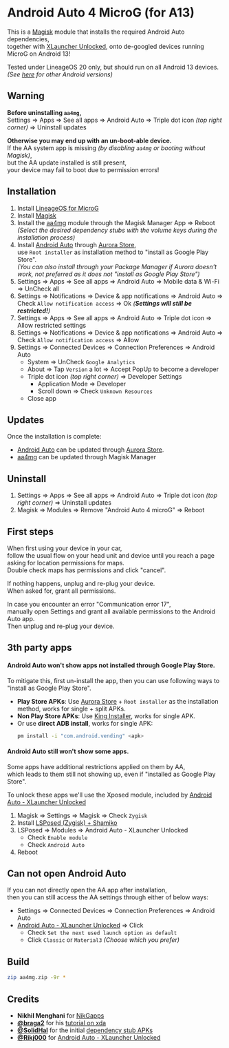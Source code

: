 # Android Auto 4 MicroG (for A13)

This is a [Magisk](https://topjohnwu.github.io/Magisk/) module that installs the required Android Auto dependencies,   
together with [XLauncher Unlocked](https://github.com/Rikj000/Android-Auto-XLauncher-Unlocked), onto de-googled devices running MicroG on Android 13!

Tested under LineageOS 20 only, but should run on all Android 13 devices.
*(See [here](https://github.com/sn-00-x/aa4mg/branches) for other Android versions)*

## Warning

**Before uninstalling `aa4mg`,**   
Settings => Apps => See all apps => Android Auto => Triple dot icon *(top right corner)* => Uninstall updates

**Otherwise you may end up with an un-boot-able device.**   
If the AA system app is missing *(by disabling `aa4mg` or booting without Magisk)*,   
but the AA update installed is still present,   
your device may fail to boot due to permission errors!

## Installation

1. Install [LineageOS for MicroG](https://lineage.microg.org/)
2. Install [Magisk](https://topjohnwu.github.io/Magisk/install.html)
3. Install the [aa4mg](https://github.com/sn-00-x/aa4mg/releases) module through the Magisk Manager App => Reboot
    *(Select the desired dependency stubs with the volume keys during the installation process)*
4. Install [Android Auto](https://play.google.com/store/apps/details?id=com.google.android.projection.gearhead) through [Aurora Store](https://gitlab.com/AuroraOSS/AuroraStore),   
    use `Root installer` as installation method to "install as Google Play Store".   
    *(You can also install through your Package Manager if Aurora doesn't work, not preferred as it does not "install as Google Play Store")*
5. Settings => Apps => See all apps => Android Auto => Mobile data & Wi-Fi => UnCheck all
6. Settings => Notifications => Device & app notifications => Android Auto => Check `Allow notification access` => Ok *(**Settings will still be restricted!**)*
7. Settings => Apps => See all apps => Android Auto => Triple dot icon => Allow restricted settings
8. Settings => Notifications => Device & app notifications => Android Auto => Check `Allow notification access` => Allow
9. Settings => Connected Devices => Connection Preferences => Android Auto
    - System => UnCheck `Google Analytics`
    - About => Tap `Version` a lot => Accept PopUp to become a developer
    - Triple dot icon *(top right corner)* => Developer Settings
        - Application Mode => Developer
        - Scroll down => Check `Unknown Resources`
    - Close app

## Updates

Once the installation is complete:
- [Android Auto](https://play.google.com/store/apps/details?id=com.google.android.projection.gearhead) can be updated through [Aurora Store](https://gitlab.com/AuroraOSS/AuroraStore).
- [aa4mg](https://github.com/sn-00-x/aa4mg) can be updated through Magisk Manager

## Uninstall

1. Settings => Apps => See all apps => Android Auto => Triple dot icon *(top right corner)* => Uninstall updates
2. Magisk => Modules => Remove "Android Auto 4 microG" => Reboot

## First steps

When first using your device in your car,   
follow the usual flow on your head unit and device until you reach a page asking for location permissions for maps.   
Double check maps has permissions and click "cancel".   

If nothing happens, unplug and re-plug your device.   
When asked for, grant all permissions.   

In case you encounter an error "Communication error 17",   
manually open Settings and grant all available permissions to the Android Auto app.   
Then unplug and re-plug your device.

## 3th party apps

#### Android Auto won't show apps not installed through Google Play Store.
To mitigate this, first un-install the app, then you can use following ways to "install as Google Play Store".

- **Play Store APKs**: Use [Aurora Store](https://gitlab.com/AuroraOSS/AuroraStore) + `Root installer` as the installation method, works for single + split APKs.
- **Non Play Store APKs**: Use [King Installer](https://github.com/Rikj000/KingInstaller), works for single APK.
- Or use **direct ADB install**, works for single APK:   
    ```bash
    pm install -i "com.android.vending" <apk>
    ```

#### Android Auto still won't show some apps.
Some apps have additional restrictions applied on them by AA,   
which leads to them still not showing up, even if "installed as Google Play Store".

To unlock these apps we'll use the Xposed module, included by [Android Auto - XLauncher Unlocked](https://github.com/Rikj000/Android-Auto-XLauncher-Unlocked)

1. Magisk => Settings => Magisk => Check `Zygisk`
2. Install [LSPosed (Zygisk) + Shamiko](https://lsposed.org/)
3. LSPosed => Modules => Android Auto - XLauncher Unlocked
    - Check `Enable module`
    - Check `Android Auto`
4. Reboot

## Can not open Android Auto
If you can not directly open the AA app after installation,   
then you can still access the AA settings through either of below ways:

- Settings => Connected Devices => Connection Preferences => Android Auto
- [Android Auto - XLauncher Unlocked](https://github.com/Rikj000/Android-Auto-XLauncher-Unlocked) => Click 
    - Check `Set the next used launch option as default`
    - Click `Classic` or `Material3` *(Choose which you prefer)*

## Build

```bash
zip aa4mg.zip -9r *
```

## Credits

- **Nikhil Menghani** for [NikGapps](https://nikgapps.com/)
- **[@braga2](https://github.com/braga2)** for his [tutorial on xda](https://forum.xda-developers.com/t/microg-android-auto-fully-working.4319159/page-6)
- **[@SolidHal](https://github.com/SolidHal)** for the initial [dependency stub APKs](https://github.com/SolidHal/android-auto-stub)
- **[@Rikj000](https://github.com/Rikj000)** for [Android Auto - XLauncher Unlocked](https://github.com/Rikj000/Android-Auto-XLauncher-Unlocked)